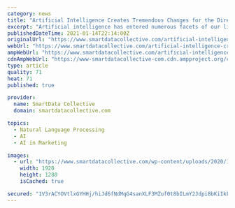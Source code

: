 ```yaml
---
category: news
title: "Artificial Intelligence Creates Tremendous Changes for the Direction of Marketing"
excerpt: "Artificial intelligence has entered numerous facets of our lives. Here’s how it is revolutionizing the business world by changing the marketing landscape."
publishedDateTime: 2021-01-14T22:14:00Z
originalUrl: "https://www.smartdatacollective.com/artificial-intelligence-creates-changes-for-direction-of-marketing/"
webUrl: "https://www.smartdatacollective.com/artificial-intelligence-creates-changes-for-direction-of-marketing/"
ampWebUrl: "https://www.smartdatacollective.com/artificial-intelligence-creates-changes-for-direction-of-marketing/amp/"
cdnAmpWebUrl: "https://www-smartdatacollective-com.cdn.ampproject.org/c/s/www.smartdatacollective.com/artificial-intelligence-creates-changes-for-direction-of-marketing/amp/"
type: article
quality: 71
heat: 71
published: true

provider:
  name: SmartData Collective
  domain: smartdatacollective.com

topics:
  - Natural Language Processing
  - AI
  - AI in Marketing

images:
  - url: "https://www.smartdatacollective.com/wp-content/uploads/2020/12/How-Artificial-Intelligence-is-Transforming-Business-Marketing.jpg"
    width: 1920
    height: 1280
    isCached: true

secured: "1V3rACYOVtlxGYHHj/hiJd6fNdMqG4sanXLF3MZuf0t8bILmY2Jdpi8bKiIkF7SMYnqEeeSajbvF151kcC4eRENrMd+GD30K5VZl5sVaMIcUEQlfeX4aTzvTB5y8D+x/HEYNY8EGeGDLIYFInlADGdM8+hToO76vbEa8SBQmez18p1N5cN290jnIWWFy9Mg5zkP7RIBqrkxhQ94wtXd++EzkNyCQT9BbqoPMpJ9i1FppJQgBTr95bVLXreK/4CAm8WvW+LyO79pA8UIp1h8smDrISAQ2If910AmW/7X+m42zXEaW3VWqsaarzxbVPaxCahNjZcBfSPxHOJLmQKvDG0QeW9tDuie5nzFqZEl2ssc=;j5fr20jhbSxaau1NrJmA0Q=="
---
```


